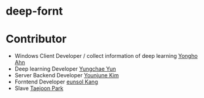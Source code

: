 # deep-fornt


# Contributor
* Windows Client Developer / collect information of deep learning [Yongho Ahn](https://github.com/YonghoAhn)
* Deep learning Developer [Yungchae Yun](https://github.com/dudco)
* Server Backend Developer [Younjune Kim](https://github.com/iwin2471)
* Forntend Developer [eunsol Kang](https://github.com/eunsolkang)
* Slave [Taejoon Park](https://github.com/puze8681)
